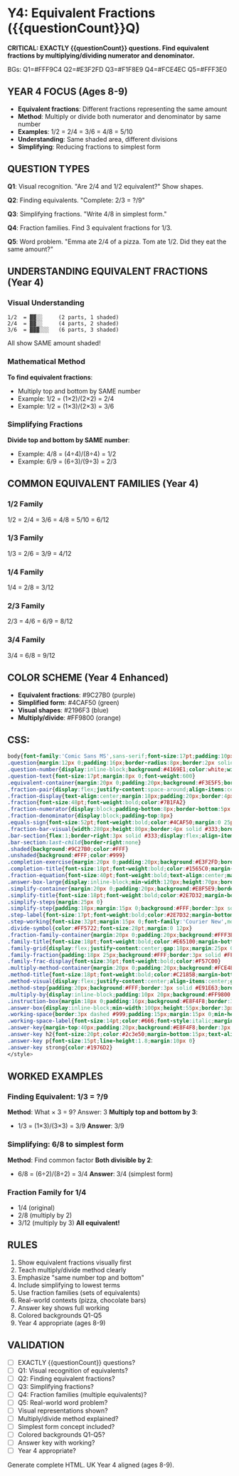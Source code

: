 # Y4: Equivalent Fractions ({{questionCount}}Q)

**CRITICAL: EXACTLY {{questionCount}} questions. Find equivalent fractions by multiplying/dividing numerator and denominator.**

BGs: Q1=#FFF9C4 Q2=#E3F2FD Q3=#F1F8E9 Q4=#FCE4EC Q5=#FFF3E0

## YEAR 4 FOCUS (Ages 8-9)
- **Equivalent fractions**: Different fractions representing the same amount
- **Method**: Multiply or divide both numerator and denominator by same number
- **Examples**: 1/2 = 2/4 = 3/6 = 4/8 = 5/10
- **Understanding**: Same shaded area, different divisions
- **Simplifying**: Reducing fractions to simplest form

## QUESTION TYPES

**Q1**: Visual recognition. "Are 2/4 and 1/2 equivalent?" Show shapes.

**Q2**: Finding equivalents. "Complete: 2/3 = ?/9"

**Q3**: Simplifying fractions. "Write 4/8 in simplest form."

**Q4**: Fraction families. Find 3 equivalent fractions for 1/3.

**Q5**: Word problem. "Emma ate 2/4 of a pizza. Tom ate 1/2. Did they eat the same amount?"

## UNDERSTANDING EQUIVALENT FRACTIONS (Year 4)

### Visual Understanding
```
1/2  = ▓▓░░     (2 parts, 1 shaded)
2/4  = ▓▓░░     (4 parts, 2 shaded)
3/6  = ▓▓▓░░░   (6 parts, 3 shaded)
```
All show SAME amount shaded!

### Mathematical Method
**To find equivalent fractions**:
- Multiply top and bottom by SAME number
- Example: 1/2 = (1×2)/(2×2) = 2/4
- Example: 1/2 = (1×3)/(2×3) = 3/6

### Simplifying Fractions
**Divide top and bottom by SAME number**:
- Example: 4/8 = (4÷4)/(8÷4) = 1/2
- Example: 6/9 = (6÷3)/(9÷3) = 2/3

## COMMON EQUIVALENT FAMILIES (Year 4)

### 1/2 Family
1/2 = 2/4 = 3/6 = 4/8 = 5/10 = 6/12

### 1/3 Family
1/3 = 2/6 = 3/9 = 4/12

### 1/4 Family
1/4 = 2/8 = 3/12

### 2/3 Family
2/3 = 4/6 = 6/9 = 8/12

### 3/4 Family
3/4 = 6/8 = 9/12

## COLOR SCHEME (Year 4 Enhanced)
- **Equivalent fractions**: #9C27B0 (purple)
- **Simplified form**: #4CAF50 (green)
- **Visual shapes**: #2196F3 (blue)
- **Multiply/divide**: #FF9800 (orange)

## CSS:
```css
body{font-family:'Comic Sans MS',sans-serif;font-size:17pt;padding:10px;line-height:1.6}
.question{margin:12px 0;padding:16px;border-radius:8px;border:2px solid #ddd}
.question-number{display:inline-block;background:#4169E1;color:white;width:34px;height:34px;line-height:34px;text-align:center;border-radius:50%;margin-right:8px;font-weight:bold;font-size:16pt}
.question-text{font-size:17pt;margin:8px 0;font-weight:600}
.equivalent-container{margin:20px 0;padding:20px;background:#F3E5F5;border:3px solid #9C27B0;border-radius:8px}
.fraction-pair{display:flex;justify-content:space-around;align-items:center;margin:25px 0;flex-wrap:wrap}
.fraction-display{text-align:center;margin:18px;padding:20px;border:4px solid #9C27B0;border-radius:8px;background:#FFF;min-width:200px}
.fraction{font-size:48pt;font-weight:bold;color:#7B1FA2}
.fraction-numerator{display:block;padding-bottom:8px;border-bottom:5px solid #9C27B0}
.fraction-denominator{display:block;padding-top:8px}
.equals-sign{font-size:52pt;font-weight:bold;color:#4CAF50;margin:0 25px}
.fraction-bar-visual{width:280px;height:80px;border:4px solid #333;border-radius:8px;display:flex;margin:20px auto}
.bar-section{flex:1;border-right:3px solid #333;display:flex;align-items:center;justify-content:center;font-weight:bold;font-size:16pt}
.bar-section:last-child{border-right:none}
.shaded{background:#9C27B0;color:#FFF}
.unshaded{background:#FFF;color:#999}
.completion-exercise{margin:20px 0;padding:20px;background:#E3F2FD;border:3px solid #2196F3;border-radius:8px}
.completion-title{font-size:18pt;font-weight:bold;color:#1565C0;margin-bottom:18px;text-align:center}
.fraction-equation{font-size:40pt;font-weight:bold;text-align:center;margin:25px 0}
.answer-box-large{display:inline-block;min-width:120px;height:70px;border:4px solid #2196F3;border-radius:8px;background:#FFF;vertical-align:middle;margin:0 15px;font-size:32pt;line-height:70px;text-align:center}
.simplify-container{margin:20px 0;padding:20px;background:#E8F5E9;border:3px solid #4CAF50;border-radius:8px}
.simplify-title{font-size:18pt;font-weight:bold;color:#2E7D32;margin-bottom:18px;text-align:center}
.simplify-steps{margin:25px 0}
.simplify-step{padding:18px;margin:15px 0;background:#FFF;border:3px solid #4CAF50;border-radius:8px;text-align:center}
.step-label{font-size:17pt;font-weight:bold;color:#2E7D32;margin-bottom:12px}
.step-working{font-size:32pt;margin:15px 0;font-family:'Courier New',monospace}
.divide-symbol{color:#FF5722;font-size:28pt;margin:0 12px}
.fraction-family-container{margin:20px 0;padding:20px;background:#FFF3E0;border:3px solid #FF9800;border-radius:8px}
.family-title{font-size:18pt;font-weight:bold;color:#E65100;margin-bottom:18px;text-align:center}
.family-grid{display:flex;justify-content:center;gap:18px;margin:25px 0;flex-wrap:wrap}
.family-fraction{padding:18px 25px;background:#FFF;border:3px solid #FF9800;border-radius:8px;text-align:center}
.family-frac-display{font-size:36pt;font-weight:bold;color:#F57C00}
.multiply-method-container{margin:20px 0;padding:20px;background:#FCE4EC;border:3px solid #E91E63;border-radius:8px}
.method-title{font-size:18pt;font-weight:bold;color:#C2185B;margin-bottom:18px;text-align:center}
.method-visual{display:flex;justify-content:center;align-items:center;gap:20px;margin:25px 0;flex-wrap:wrap}
.method-step{padding:20px;background:#FFF;border:3px solid #E91E63;border-radius:8px;text-align:center;font-size:28pt;font-weight:bold;font-family:'Courier New',monospace}
.multiply-by{display:inline-block;padding:10px 20px;background:#FF9800;color:#FFF;border-radius:20px;font-size:20pt;margin:0 15px}
.instruction-box{margin:18px 0;padding:16px;background:#E8F4F8;border:3px dashed #2196F3;border-radius:8px;font-size:17pt;font-weight:600;color:#1565C0}
.answer-box{display:inline-block;min-width:100px;height:55px;border:3px solid #333;border-radius:8px;background:#FFF;vertical-align:middle;margin:0 10px;font-size:24pt;line-height:55px;text-align:center}
.working-space{border:3px dashed #999;padding:15px;margin:15px 0;min-height:90px;background:#FAFAFA;border-radius:8px}
.working-space-label{font-size:14pt;color:#666;font-style:italic;margin-bottom:10px}
.answer-key{margin-top:40px;padding:20px;background:#E8F4F8;border:3px solid #4169E1;border-radius:8px;page-break-before:always}
.answer-key h2{font-size:20pt;color:#2c3e50;margin-bottom:15px;text-align:center;font-weight:bold}
.answer-key p{font-size:15pt;line-height:1.8;margin:10px 0}
.answer-key strong{color:#1976D2}
</style>
```

## WORKED EXAMPLES

### Finding Equivalent: 1/3 = ?/9
**Method**: What × 3 = 9? Answer: 3
**Multiply top and bottom by 3**:
- 1/3 = (1×3)/(3×3) = 3/9
**Answer**: 3/9

### Simplifying: 6/8 to simplest form
**Method**: Find common factor
**Both divisible by 2**:
- 6/8 = (6÷2)/(8÷2) = 3/4
**Answer**: 3/4 (simplest form)

### Fraction Family for 1/4
- 1/4 (original)
- 2/8 (multiply by 2)
- 3/12 (multiply by 3)
**All equivalent!**

## RULES

1. Show equivalent fractions visually first
2. Teach multiply/divide method clearly
3. Emphasize "same number top and bottom"
4. Include simplifying to lowest terms
5. Use fraction families (sets of equivalents)
6. Real-world contexts (pizza, chocolate bars)
7. Answer key shows full working
8. Colored backgrounds Q1-Q5
9. Year 4 appropriate (ages 8-9)

## VALIDATION

- [ ] EXACTLY {{questionCount}} questions?
- [ ] Q1: Visual recognition of equivalents?
- [ ] Q2: Finding equivalent fractions?
- [ ] Q3: Simplifying fractions?
- [ ] Q4: Fraction families (multiple equivalents)?
- [ ] Q5: Real-world word problem?
- [ ] Visual representations shown?
- [ ] Multiply/divide method explained?
- [ ] Simplest form concept included?
- [ ] Colored backgrounds Q1-Q5?
- [ ] Answer key with working?
- [ ] Year 4 appropriate?

Generate complete HTML. UK Year 4 aligned (ages 8-9).
